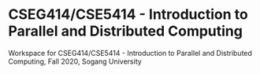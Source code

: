 # CSEG414/CSE5414 - Introduction to Parallel and Distributed Computing

Workspace for CSEG414/CSE5414 - Introduction to Parallel and Distributed Computing, Fall 2020, Sogang University
